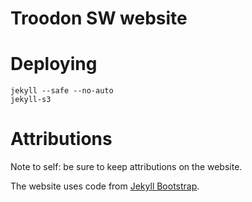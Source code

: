 # Troodon SW website

# Deploying

    jekyll --safe --no-auto
    jekyll-s3 

# Attributions

Note to self: be sure to keep attributions on the website.

The website uses code from [Jekyll Bootstrap](http://jekyllbootstrap.com).
